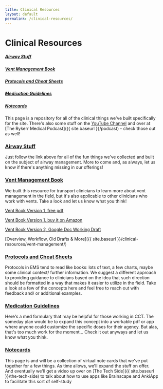 ```yaml
---
title: Clinical Resources
layout: default
permalink: /clinical-resources/
---
```


# Clinical Resources

<h5><a href="#airway">Airway Stuff</a></h5>
<h5><a href="#vent">Vent Management Book</a></h5>
<h5><a href="#protocols">Protocols and Cheat Sheets</a></h5>
<h5><a href="#medications">Medication Guidelines</a></h5>
<h5><a href="#notecards">Notecards</a></h5>

This page is a repository for all of the clinical things we've built specifically for the site.  There's also some stuff on the [YouTube Channel](https://www.youtube.com/@rykerrmedical) and over at [The Rykerr Medical Podcast]({{ site.baseurl }}/podcast) - check those out as well!



<h3 id="airway">
  <a href="{{ site.baseurl }}/clinical-resources/airway-stuff/">Airway Stuff</a>
</h3>

Just follow the link above for all of the fun things we've collected and built on the subject of airway management.  More to come and, as always, let us know if there's anything missing in our offerings!



<h3 id="vent">
  <a href="{{ site.baseurl }}/clinical-resources/vent-management/">Vent Management Book</a>
</h3>

We built this resource for transport clinicians to learn more about vent management in the field, but it's also applicable to other clinicians who work with vents.  Take a look and let us know what you think! 

[Vent Book Version 1, free pdf](https://archive.org/download/vent-book-draft-1/Rykerr%20Medical%27s%20Vent%20Management%20Guide%20-%20Version%201.pdf)

[Vent Book Version 1, buy it on Amazon](https://www.amazon.com/Rykerr-Medicals-Vent-Management-Guide/dp/1734925205)

[Vent Book Version 2, Google Doc Working Draft](https://docs.google.com/document/d/1qA-LlMUYYe3KMuRhMyAtLAy23NcNb236ZBnK8Irkp6k/edit?pli=1&tab=t.0])

[Overview, Workflow, Old Drafts & More]({{ site.baseurl }}/clinical-resources/vent-management/)



<h3 id="protocols">
  <a href="{{ site.baseurl }}/clinical-resources/protocols-and-cheat-sheets/">Protocols and Cheat Sheets</a>
</h3>

Protocols in EMS tend to read like books: lots of text, a few charts, maybe some clinical context/ further information.  We suggest a different approach to providing guidance to clinicians based on the idea that such direction should be formatted in a way that makes it easier to utilize in the field.  Take a look at a few of the concepts here and feel free to reach out with feedback and/ or additional examples.



<h3 id="medications">
  <a href="{{ site.baseurl }}/clinical-resources/medication-guidelines/">Medication Guidelines</a>
</h3>

Here's a med formulary that may be helpful for those working in CCT.  The someday plan would be to expand this concept into a workable pdf or app where anyone could customize the specific doses for their agency.  But alas, that's too much work for the moment...  Check it out anyways and let us know what you think.



<h3 id="notecards">
  <a href="{{ site.baseurl }}/clinical-resources/notecards/">Notecards</a>
</h3>
This page is and will be a collection of virtual note cards that we've put together for a few things.  As time allows, we'll expand the stuff on offer.  And eventually we'll get a video up over on [The Tech Side]({{ site.baseurl }}/the-tech-side) to talk about how to use apps like Brainscape and AnkiApp to facilitate this sort of self-study

